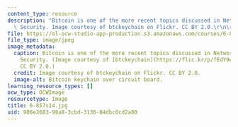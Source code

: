 ```yaml
---
content_type: resource
description: "Bitcoin is one of the more recent topics discussed in Network and Computer\
  \ Security. Image courtesy of btckeychain on Flickr. CC BY 2.0.\r\n\r\n"
file: https://ol-ocw-studio-app-production.s3.amazonaws.com/courses/6-857-network-and-computer-security-spring-2014/906e268398a83cbd313684dbc6cd2a80_6-857s14.jpg
file_type: image/jpeg
image_metadata:
  caption: Bitcoin is one of the more recent topics discussed in Network and Computer
    Security. (Image courtesy of [btckeychain](https://flic.kr/p/fEdY9e) on Flickr.
    CC BY 2.0.)
  credit: Image courtesy of btckeychain on Flickr. CC BY 2.0.
  image-alt: Bitcoin keychain over circuit board.
learning_resource_types: []
ocw_type: OCWImage
resourcetype: Image
title: 6-857s14.jpg
uid: 906e2683-98a8-3cbd-3136-84dbc6cd2a80
---
```

